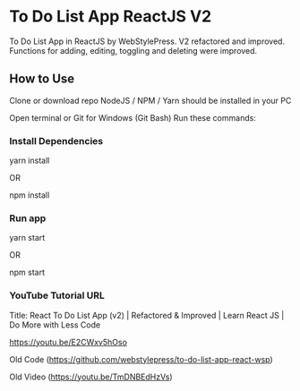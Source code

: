 # To Do List App ReactJS V2

To Do List App in ReactJS by WebStylePress. V2 refactored and improved. Functions for adding, editing, toggling and deleting were improved.

## How to Use

Clone or download repo
NodeJS / NPM / Yarn should be installed in your PC

Open terminal or Git for Windows (Git Bash)
Run these commands:

### Install Dependencies

yarn install

OR

npm install

### Run app

yarn start

OR

npm start

### YouTube Tutorial URL

Title: React To Do List App (v2) | Refactored & Improved | Learn React JS | Do More with Less Code

https://youtu.be/E2CWxv5hOso

Old Code (https://github.com/webstylepress/to-do-list-app-react-wsp)

Old Video (https://youtu.be/TmDNBEdHzVs)

